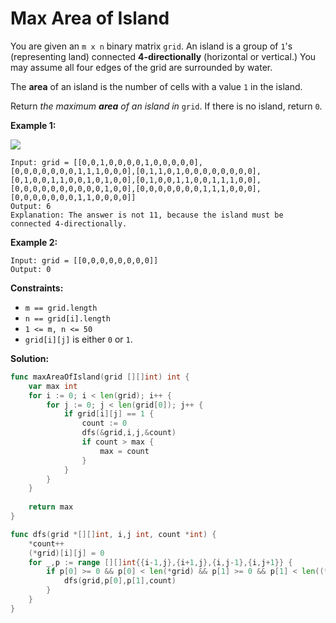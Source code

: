 
# Max Area of Island
You are given an  `m x n`  binary matrix  `grid`. An island is a group of  `1`'s (representing land) connected  **4-directionally**  (horizontal or vertical.) You may assume all four edges of the grid are surrounded by water.

The  **area**  of an island is the number of cells with a value  `1`  in the island.

Return  _the maximum  **area**  of an island in_ `grid`. If there is no island, return  `0`.

**Example 1:**

![](https://assets.leetcode.com/uploads/2021/05/01/maxarea1-grid.jpg)

	Input: grid = [[0,0,1,0,0,0,0,1,0,0,0,0,0],[0,0,0,0,0,0,0,1,1,1,0,0,0],[0,1,1,0,1,0,0,0,0,0,0,0,0],[0,1,0,0,1,1,0,0,1,0,1,0,0],[0,1,0,0,1,1,0,0,1,1,1,0,0],[0,0,0,0,0,0,0,0,0,0,1,0,0],[0,0,0,0,0,0,0,1,1,1,0,0,0],[0,0,0,0,0,0,0,1,1,0,0,0,0]]
	Output: 6
	Explanation: The answer is not 11, because the island must be connected 4-directionally.

**Example 2:**

	Input: grid = [[0,0,0,0,0,0,0,0]]
	Output: 0

**Constraints:**

-   `m == grid.length`
-   `n == grid[i].length`
-   `1 <= m, n <= 50`
-   `grid[i][j]`  is either  `0`  or  `1`.

**Solution:**

```go
func maxAreaOfIsland(grid [][]int) int {
    var max int
    for i := 0; i < len(grid); i++ {
        for j := 0; j < len(grid[0]); j++ {
            if grid[i][j] == 1 {
                count := 0
                dfs(&grid,i,j,&count)
                if count > max {
                    max = count
                }
            }
        }
    }
    
    return max
}

func dfs(grid *[][]int, i,j int, count *int) {
    *count++
    (*grid)[i][j] = 0
    for _,p := range [][]int{{i-1,j},{i+1,j},{i,j-1},{i,j+1}} {
        if p[0] >= 0 && p[0] < len(*grid) && p[1] >= 0 && p[1] < len((*grid)[0]) && (*grid)[p[0]][p[1]] == 1 {
            dfs(grid,p[0],p[1],count)
        }
    }
}
```